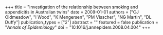 +++
title = "Investigation of the relationship between smoking and appendicitis in Australian twins"
date = 2008-01-01
authors = ["CJ Oldmeadow", "I Wood", "K Mengersen", "PM Visscher", "NG Martin", "DL Duffy"]
publication_types = ["2"]
abstract = ""
featured = false
publication = "*Annals of Epidemiology*"
doi = "10.1016/j.annepidem.2008.04.004"
+++

